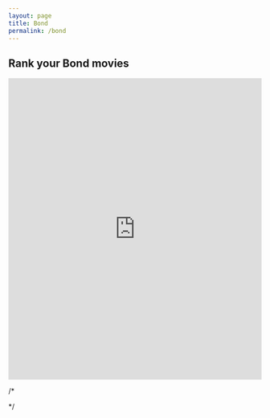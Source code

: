 ```yaml
---
layout: page
title: Bond
permalink: /bond
---
```


## Rank your Bond movies

<iframe frameborder="0" width="100%" src="https://hcyef1ml.paperform.co?embed=1&inline=1" height="600"></iframe>

/* <div data-paperform-id="hcyef1ml" data-takeover="0"></div><script>(function() { var script = document.createElement('script'); script.src = "https://paperform.co/__embed.min.js";document.body.appendChild(script); })()</script> */



